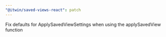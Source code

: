 ```yaml
---
"@itwin/saved-views-react": patch
---
```


Fix defaults for ApplySavedViewSettings when using the applySavedView function
